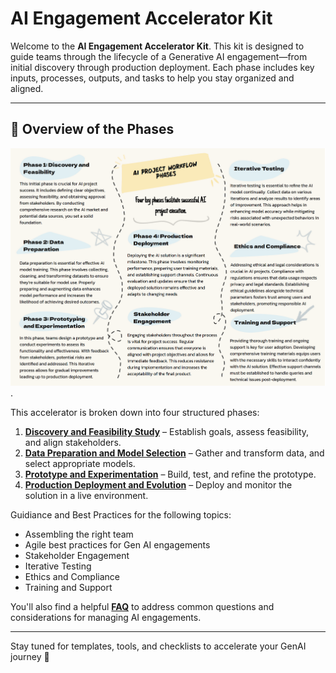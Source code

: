 # AI Engagement Accelerator Kit

Welcome to the **AI Engagement Accelerator Kit**. This kit is designed to guide teams through the lifecycle of a Generative AI engagement—from initial discovery through production deployment. Each phase includes key inputs, processes, outputs, and tasks to help you stay organized and aligned.

---

## 🧭 Overview of the Phases

![ Alt Text](https://github.com/stanchat/AIEngagementAcceleratorKit/blob/main/datadriven-checklist-info2.png).

This accelerator is broken down into four structured phases:

1. [**Discovery and Feasibility Study**](Phase1.md) – Establish goals, assess feasibility, and align stakeholders.
2. [**Data Preparation and Model Selection**](Phase2.md) – Gather and transform data, and select appropriate models.
3. [**Prototype and Experimentation**](Phase3.md) – Build, test, and refine the prototype.
4. [**Production Deployment and Evolution**](Phase4.md) – Deploy and monitor the solution in a live environment.

Guidiance and Best Practices for the following topics:
 
 - Assembling the right team
 - Agile best practices for Gen AI engagements
 - Stakeholder Engagement
 - Iterative Testing
 - Ethics and Compliance
 - Training and Support

You'll also find a helpful [**FAQ**](FAQ.md) to address common questions and considerations for managing AI engagements.

---

Stay tuned for templates, tools, and checklists to accelerate your GenAI journey 🚀
